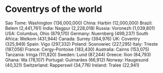 Coventrys of the world
=======================
Sao Tome: Washington (136,000,000)
China: Harbin (12,000,000)
Brazil: Belem (2,441,761)
India: Nagpur (2,228,018)
Russia: Voronezh (1,039,801)
USA: Columbus, Ohio (879,170)
Germany: Nuernberg (499,237)
South Africa: Welkom (431,944)
Canada: Surrey (394,976)
UK: Coventry (325,949)
Spain: Vigo (297,332)
Poland: Sosnowiec (227,295)
Italy: Trieste (187,056)
France: Cergy-Pontoise (183,430)
Australia: Cairns (153,075)
Tanzania: Iringa (111,820)
Sweden: Lund (87,244)
Greece: Ilion (84,793)
Ghana: Wa (78,107)
Portugal: Guimarães (66,912)
Norway: Haugesund (40,321)
Switzerland: Rapperswil (34,776)
Ireland: Tralee (22,941)